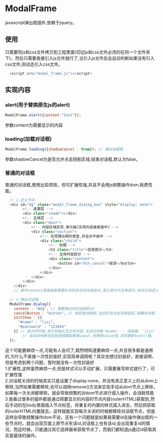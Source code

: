 # ModalFrame
javascript弹出框插件,依赖于jquery。
## 使用
只需要将js和css文件拷贝到工程里面(切记js和css文件必须的在同一个文件夹下)，然后只需要直接引入js文件就行了,当引入js文件后会自动判断如果没有引入css文件,则动态引入css文件。
```javascript
  <script src="modal_frame.js"></script>
```
## 实现内容
### alert(用于替换原生js的alert)
```javascript
ModalFrame.alert({content:"test"});
```
参数content为需要显示的内容
### loading(加载对话框)
```javascript
ModalFrame.loading({shadowCancel : true}); // 弹出加载框
```
参数shadowCancel为是否允许点击阴影区域,结束对话框,默认为false。
### 普通的对话框
普通的对话框,使用比较烦琐，但可扩展性强,并且不会用js频繁操作dom,耗费性能。
```javascript
  // 1.定义节点
  <div id="dg" class="modal_frame_dialog_box" style="display: none">
        <!-- 遮罩层 -->
        <div class="shade"></div>
        <!-- 主体层 -->
        <div class="main">
            <!-- 内容区域实现,单元格[实现内容垂直居中] -->
            <div class="section">
                <!-- 实现弹出框的宽度,并且水平居中 -->
                <div class="child">
                    <!-- 标题 -->
                    <h3 class="title">信息提示</h3>
                    <!-- 主体内容部分 -->
                    <div class="content">
                        <button id="btn_cancel">取消</button>
                    </div>
                </div>
            </div>
        </div>
    </div>
    // 其中content里面就是需要补充的显示的内容部分,其它部分为主体部分,样式已经定义好了，当然也可以手动定义样式。
  
  // 2.弹出对话框
  ModalFrame.dialog({
    content : "#dg", // 需要弹出的对话框的id
    cancelButton : "button", // 绑定取消按钮,自动实现点击该按钮后,隐藏对话框
    initShow : [{
      "#name" : "lisi",
      "#password" : "123456"
    }] // 显示的时候,用于初始化显示的内容,会自动判断'#name' -- 选择器, 'lisi' -- 初始化的值
        // 会自动判断给定的选择器如果是input,则更新value值,否则更新text()值。
  });
```
这个可能要麻烦一点,可能有人会问了,既然明知道要麻烦一点,并且很多都是通用的,为什么不直接一次性封装好,实现简单调用呢？其实也想过封装好，直接调用，但是考虑到两个问题，暂时就没有一次性封装好
  <br/>  1.扩展性,这样虽然麻烦一点,但是样式可以手动扩展，只需要重写样式就行了，可扩展性强
   <br/>  2.对话框关闭的时候其实只是设置了display:none，并没有真正意义上的从dom上移除,当然如果需要移除,也可以调用remove()方法来实现手动从dom节点上移除，如果每一次关闭都移除，就会导致频繁的对dom节点进行侵入操作，会消耗性能
  <br/>   3.我看过很多的插件都是通过把要显示的内容的节点内容(outerHTML)获取到,然后手动的在body里面插入节点标签，将重复的内置的样式插入进去，然后把获取的outerHTML内置就去，这样就能实现每次关闭的时候都移除对话框节点，但是这样会导致频繁操作dom不说，还有一个问题就是如果我需要id去操作弹出框的一些节点时，就会出现页面上原节点有该id,对话框上也有该id,会出现重复id的情况，而这时候，只能通过其它选择器来获取节点了，而我们都知道js通过id获取其实是最快的操作。
